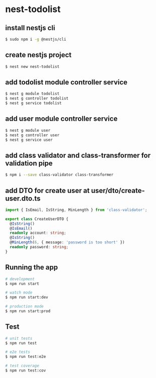 # nest-todolist

## install nestjs cli

```bash
$ sudo npm i -g @nestjs/cli
```

## create nestjs project

```bash
$ nest new nest-todolist
```

## add todolist module controller service

```bash
$ nest g module todolist
$ nest g controller todolist
$ nest g service todolist
```

## add user module controller service

```bash
$ nest g module user
$ nest g controller user
$ nest g service user

```

## add class validator and class-transformer for validation pipe

```bash
$ npm i --save class-validator class-transformer
```

## add DTO for create user at user/dto/create-user.dto.ts

```typescript
import { IsEmail, IsString, MinLength } from 'class-validator';

export class CreateUserDTO {
  @IsString()
  @IsEmail()
  readonly account: string;
  @IsString()
  @MinLength(6, { message: 'password is too short' })
  readonly password: string;
}
```

## Running the app

```bash
# development
$ npm run start

# watch mode
$ npm run start:dev

# production mode
$ npm run start:prod
```

## Test

```bash
# unit tests
$ npm run test

# e2e tests
$ npm run test:e2e

# test coverage
$ npm run test:cov
```
